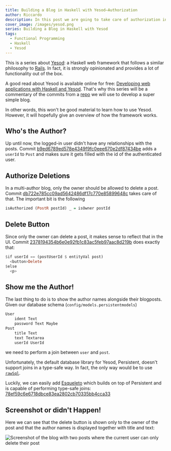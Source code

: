 ```yaml
---
title: Building a Blog in Haskell with Yesod–Authorization
author: Riccardo
description: In this post we are going to take care of authorization in our Yesod blog
cover_image: /images/yesod.png
series: Building a Blog in Haskell with Yesod
tags:
  - Functional Programming
  - Haskell
  - Yesod
---
```


This is a series about [Yesod](https://www.yesodweb.com/): a Haskell web framework that follows a similar philosophy to [Rails](https://rubyonrails.org/). In fact, it is strongly opinionated and provides a lot of functionality out of the box.

A good read about Yesod is available online for free: [Developing web applications with Haskell and Yesod](https://www.yesodweb.com/book). That's why this series will be a commentary of the commits from a [repo](https://github.com/3v0k4/yesod-blog) we will use to develop a super simple blog.

In other words, this won't be good material to learn how to use Yesod. However, it will hopefully give an overview of how the framework works.

## Who's the Author?

Up until now, the logged-in user didn't have any relationships with the posts. Commit [b9ed6789ed578e4349f9fc0eee670e2df87434be](https://github.com/3v0k4/yesod-blog/commit/b9ed6789ed578e4349f9fc0eee670e2df87434be) adds a `userId` to `Post` and makes sure it gets filled with the id of the authenticated user.

## Authorize Deletions

In a multi-author blog, only the owner should be allowed to delete a post. Commit [db722e785cc09ad5642486df17c770e85899648c](https://github.com/3v0k4/yesod-blog/commit/db722e785cc09ad5642486df17c770e85899648c) takes care of that. The important bit is the following

```hs
isAuthorized (PostR postId) _ = isOwner postId
```

## Delete Button

Since only the owner can delete a post, it makes sense to reflect that in the UI. Commit [2378194354b6e0e92fb1c83ac5feb97aac8d219b](https://github.com/3v0k4/yesod-blog/commit/2378194354b6e0e92fb1c83ac5feb97aac8d219b) does exactly that:

```hs
$if userId == (postUserId $ entityVal post)
  <button>Delete
$else
  <p>
```

## Show me the Author!

The last thing to do is to show the author names alongside their blogposts. Given our database schema (`config/models.persistentmodels`)

```bash
User
    ident Text
    password Text Maybe
Post
    title Text
    text Textarea
    userId UserId
```

we need to perform a join between `user` and `post`.

Unfortunately, the default database library for Yesod, Persistent, doesn't support joins in a type-safe way. In fact, the only way would be to use [`rawSql`](https://hackage.haskell.org/package/persistent-2.10.0/docs/Database-Persist-Sql.html#v:rawSql).

Luckily, we can easily add [Esqueleto](http://hackage.haskell.org/package/esqueleto) which builds on top of Persistent and is capable of performing type-safe joins: [78ef59c6e6718dbce83ea2802cb70335bb4cca33](https://github.com/3v0k4/yesod-blog/commit/78ef59c6e6718dbce83ea2802cb70335bb4cca33)

## Screenshot or didn't Happen!

Here we can see that the delete button is shown only to the owner of the post and that the author names is displayed together with title and text:

![Screenshot of the blog with two posts where the current user can only delete their post](/images/authorization.png)
